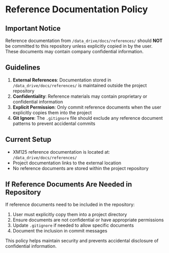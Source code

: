 # Reference Documentation Policy

## Important Notice

Reference documentation from `/data_drive/docs/references/` should **NOT** be committed to this repository unless explicitly copied in by the user. These documents may contain company confidential information.

## Guidelines

1. **External References**: Documentation stored in `/data_drive/docs/references/` is maintained outside the project repository
2. **Confidentiality**: Reference materials may contain proprietary or confidential information
3. **Explicit Permission**: Only commit reference documents when the user explicitly copies them into the project
4. **Git Ignore**: The `.gitignore` file should exclude any reference document patterns to prevent accidental commits

## Current Setup

- XM125 reference documentation is located at: `/data_drive/docs/references/`
- Project documentation links to the external location
- No reference documents are stored within the project repository

## If Reference Documents Are Needed in Repository

If reference documents need to be included in the repository:

1. User must explicitly copy them into a project directory
2. Ensure documents are not confidential or have appropriate permissions
3. Update `.gitignore` if needed to allow specific documents
4. Document the inclusion in commit messages

This policy helps maintain security and prevents accidental disclosure of confidential information.
